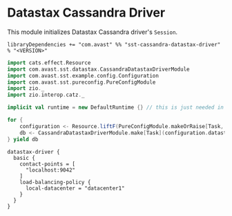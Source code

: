 # Datastax Cassandra Driver

This module initializes Datastax Cassandra driver's `Session`.

`libraryDependencies += "com.avast" %% "sst-cassandra-datastax-driver" % "<VERSION>"`

```scala mdoc:silent
import cats.effect.Resource
import com.avast.sst.datastax.CassandraDatastaxDriverModule
import com.avast.sst.example.config.Configuration
import com.avast.sst.pureconfig.PureConfigModule
import zio._
import zio.interop.catz._

implicit val runtime = new DefaultRuntime {} // this is just needed in example

for {
    configuration <- Resource.liftF(PureConfigModule.makeOrRaise[Task, Configuration])
    db <- CassandraDatastaxDriverModule.make[Task](configuration.datastaxDriver)
} yield db
```

```HOCON
datastax-driver {
  basic {
    contact-points = [
      "localhost:9042"
    ]
    load-balancing-policy {
      local-datacenter = "datacenter1"
    }
  }
}
```